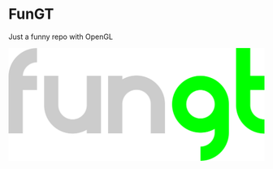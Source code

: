 # FunGT
Just a funny repo with OpenGL

![image](https://github.com/juanchuletas/FunGL/blob/main/fungt_logo.png?raw=true)
